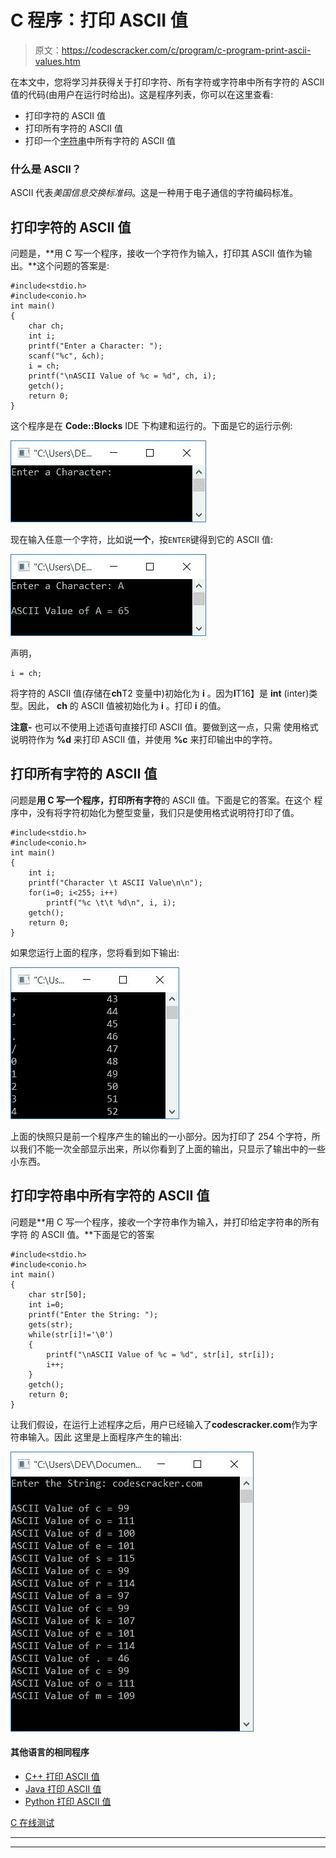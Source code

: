 # C 程序：打印 ASCII 值

> 原文：<https://codescracker.com/c/program/c-program-print-ascii-values.htm>

在本文中，您将学习并获得关于打印字符、所有字符或字符串中所有字符的 ASCII 值的代码(由用户在运行时给出)。这是程序列表，你可以在这里查看:

*   打印字符的 ASCII 值
*   打印所有字符的 ASCII 值
*   打印一个[字符串](/c/c-strings.htm)中所有字符的 ASCII 值

### 什么是 ASCII？

ASCII 代表*美国信息交换标准码*。这是一种用于电子通信的字符编码标准。

## 打印字符的 ASCII 值

问题是，**用 C 写一个程序，接收一个字符作为输入，打印其 ASCII 值作为输出。**这个问题的答案是:

```
#include<stdio.h>
#include<conio.h>
int main()
{
    char ch;
    int i;
    printf("Enter a Character: ");
    scanf("%c", &ch);
    i = ch;
    printf("\nASCII Value of %c = %d", ch, i);
    getch();
    return 0;
}
```

这个程序是在 **Code::Blocks** IDE 下构建和运行的。下面是它的运行示例:

![c program print ascii values](img/22e3e80ee1b76342b639ad1e631d4330.png)

现在输入任意一个字符，比如说**一个**，按`ENTER`键得到它的 ASCII 值:

![c ascii value of a character](img/cd6a0d7b049ac99be30385de6a0a7b60.png)

声明，

```
i = ch;
```

将字符的 ASCII 值(存储在**ch**T2 变量中)初始化为 **i** 。因为**I**T16】是 **int** (inter)类型。因此， **ch** 的 ASCII 值被初始化为 **i** 。打印 **i** 的值。

**注意-** 也可以不使用上述语句直接打印 ASCII 值。要做到这一点，只需 使用格式说明符作为 **%d** 来打印 ASCII 值，并使用 **%c** 来打印输出中的字符。

## 打印所有字符的 ASCII 值

问题是**用 C 写一个程序，打印所有字符**的 ASCII 值。下面是它的答案。在这个 程序中，没有将字符初始化为整型变量，我们只是使用格式说明符打印了值。

```
#include<stdio.h>
#include<conio.h>
int main()
{
    int i;
    printf("Character \t ASCII Value\n\n");
    for(i=0; i<255; i++)
        printf("%c \t\t %d\n", i, i);
    getch();
    return 0;
}
```

如果您运行上面的程序，您将看到如下输出:

![c ascii value of all characters](img/3c81b41cedaa66d25802f03a2f8f8414.png)

上面的快照只是前一个程序产生的输出的一小部分。因为打印了 254 个字符，所以我们不能一次全部显示出来，所以你看到了上面的输出，只显示了输出中的一些小东西。

## 打印字符串中所有字符的 ASCII 值

问题是**用 C 写一个程序，接收一个字符串作为输入，并打印给定字符串的所有字符 的 ASCII 值。**下面是它的答案

```
#include<stdio.h>
#include<conio.h>
int main()
{
    char str[50];
    int i=0;
    printf("Enter the String: ");
    gets(str);
    while(str[i]!='\0')
    {
        printf("\nASCII Value of %c = %d", str[i], str[i]);
        i++;
    }
    getch();
    return 0;
}
```

让我们假设，在运行上述程序之后，用户已经输入了**codescracker.com**作为字符串输入。因此 这里是上面程序产生的输出:

![c ascii value of all characters in string](img/799055e95dee3edbb6214e7a080dbb65.png)

#### 其他语言的相同程序

*   [C++ 打印 ASCII 值](/cpp/program/cpp-program-print-ascii-values.htm)
*   [Java 打印 ASCII 值](/java/program/java-program-print-ascii-values.htm)
*   [Python 打印 ASCII 值](/python/program/python-program-print-ascii-values.htm)

[C 在线测试](/exam/showtest.php?subid=2)

* * *

* * *